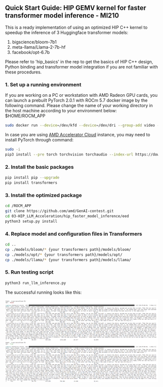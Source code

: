 ## Quick Start Guide: HIP GEMV kernel for faster transformer model inference - MI210

This is a ready implementation of using an optimized HIP C++ kernel to speedup the inference of 3 Huggingface transformer models: 

1. bigscience/bloom-7b1
2. meta-llama/Llama-2-7b-hf
3. facebook/opt-6.7b

Please refer to 'hip_basics' in the rep to get the basics of HIP C++ design, Python binding and transformer model integration if you are not familiar with these procedures.    				

### 1. Set up a running environment
If you are working on a PC or workstation with AMD Radeon GPU cards, you can launch a prebuilt PyTorch 2.0.1 with ROCm 5.7 docker image by the following command. Please change the name of your working directory in the host machine according to your environment below: $HOME/ROCM_APP

```bash
sudo docker run --device=/dev/kfd --device=/dev/dri --group-add video --cap-add=SYS_PTRACE --security-opt seccomp=unconfined --ipc=host -it -v $HOME/ROCM_APP:/ROCM_APP -d rocm/pytorch:rocm5.7_ubuntu22.04_py3.10_pytorch_2.0.1
```

In case you are using [AMD Accelerator Cloud](https://aac.amd.com/) instance, you may need to install PyTorch through command:

```bash
sudo -i
pip3 install --pre torch torchvision torchaudio --index-url https://download.pytorch.org/whl/nightly/rocm5.7
```

### 2. Install the basic packages

```bash
pip install pip --upgrade
pip install transformers
```

### 3. Install the optimized package

```bash
cd /ROCM_APP
git clone https://github.com/amd/GenAI-contest.git
cd 03-HIP_LLM_Acceleration/hip_faster_model_inference/eed
python3 setup.py install
```

### 4. Replace model and configuration files in Transformers

```bash
cd ..
cp ./models/bloom/* {your transformers path}/models/bloom/
cp ./models/opt/* {your transformers path}/models/opt/
cp ./models/llama/* {your transformers path}/models/llama/
```

### 5. Run testing script

```bash
python3 run_llm_inference.py
```

The successful running looks like this:

![image2](./img/image2.png)



